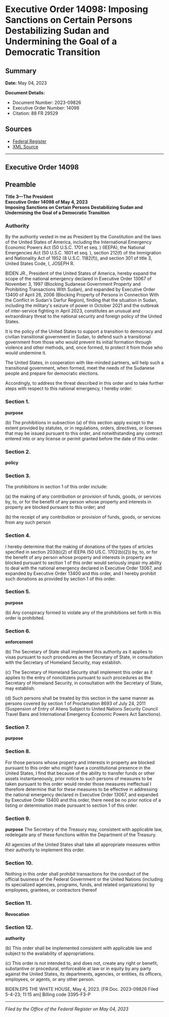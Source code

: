 # Executive Order 14098: Imposing Sanctions on Certain Persons Destabilizing Sudan and Undermining the Goal of a Democratic Transition

## Summary

**Date:** May 04, 2023

**Document Details:**
- Document Number: 2023-09826
- Executive Order Number: 14098
- Citation: 88 FR 29529

## Sources
- [Federal Register](https://www.federalregister.gov/documents/2023/05/05/2023-09826/imposing-sanctions-on-certain-persons-destabilizing-sudan-and-undermining-the-goal-of-a-democratic)
- [XML Source](https://www.federalregister.gov/documents/full_text/xml/2023/05/05/2023-09826.xml)

---

## Executive Order 14098

## Preamble

**Title 3—The President**  
**Executive Order 14098 of May 4, 2023**  
**Imposing Sanctions on Certain Persons Destabilizing Sudan and Undermining the Goal of a Democratic Transition**

### Authority

By the authority vested in me as President by the Constitution and the laws of the United States of America, including the International Emergency Economic Powers Act (50 U.S.C. 1701 
et seq.
) (IEEPA), the National Emergencies Act (50 U.S.C. 1601 
et seq.
), section 212(f) of the Immigration and Nationality Act of 1952 (8 U.S.C. 1182(f)), and section 301 of title 3, United States Code,
I, JOSEPH R.

BIDEN JR., President of the United States of America, hereby expand the scope of the national emergency declared in Executive Order 13067 of November 3, 1997 (Blocking Sudanese Government Property and Prohibiting Transactions With Sudan), and expanded by Executive Order 13400 of April 26, 2006 (Blocking Property of Persons in Connection With the Conflict in Sudan's Darfur Region), finding that the situation in Sudan, including the military's seizure of power in October 2021 and the outbreak of inter-service fighting in April 2023, constitutes an unusual and extraordinary threat to the national security and foreign policy of the United States.

It is the policy of the United States to support a transition to democracy and civilian transitional government in Sudan, to defend such a transitional government from those who would prevent its initial formation through violence and other methods, and, once formed, to protect it from those who would undermine it.

The United States, in cooperation with like-minded partners, will help such a transitional government, when formed, meet the needs of the Sudanese people and prepare for democratic elections.

Accordingly, to address the threat described in this order and to take further steps with respect to this national emergency, I hereby order:
### Section 1.

**purpose**

(b) The prohibitions in subsection (a) of this section apply except to the extent provided by statutes, or in regulations, orders, directives, or licenses that may be issued pursuant to this order, and notwithstanding any contract entered into or any license or permit granted before the date of this order.
### Section 2.

**policy**

### Section 3.

The prohibitions in section 1 of this order include:

(a) the making of any contribution or provision of funds, goods, or services by, to, or for the benefit of any person whose property and interests in property are blocked pursuant to this order; and

(b) the receipt of any contribution or provision of funds, goods, or services from any such person
### Section 4.

I hereby determine that the making of donations of the types of articles specified in section 203(b)(2) of IEEPA (50 US.C. 1702(b)(2)) by, to, or for the benefit of any person whose property and interests in property are blocked pursuant to section 1 of this order would seriously impair my ability to deal with the national emergency declared in Executive Order 13067, and expanded by Executive Order 13400 and this order, and I hereby prohibit such donations as provided by section 1 of this order.
### Section 5.

**purpose**

(b) Any conspiracy formed to violate any of the prohibitions set forth in this order is prohibited.
### Section 6.

**enforcement**

(b) The Secretary of State shall implement this authority as it applies to visas pursuant to such procedures as the Secretary of State, in consultation with the Secretary of Homeland Security, may establish.

(c) The Secretary of Homeland Security shall implement this order as it applies to the entry of noncitizens pursuant to such procedures as the Secretary of Homeland Security, in consultation with the Secretary of State, may establish.

(d) Such persons shall be treated by this section in the same manner as persons covered by section 1 of Proclamation 8693 of July 24, 2011 (Suspension of Entry of Aliens Subject to United Nations Security Council Travel Bans and International Emergency Economic Powers Act Sanctions).
### Section 7.

**purpose**

### Section 8.

For those persons whose property and interests in property are blocked pursuant to this order who might have a constitutional presence in the United States, I find that because of the ability to transfer funds or other assets instantaneously, prior notice to such persons of measures to be taken pursuant to this order would render those measures ineffectual I therefore determine that for these measures to be effective in addressing the national emergency declared in Executive Order 13067, and expanded by Executive Order 13400 and this order, there need be no prior notice of a listing or determination made pursuant to section 1 of this order.
### Section 9.

**purpose**
 The Secretary of the Treasury may, consistent with applicable law, redelegate any of these functions within the Department of the Treasury.

All agencies of the United States shall take all appropriate measures within their authority to implement this order.
### Section 10.

Nothing in this order shall prohibit transactions for the conduct of the official business of the Federal Government or the United Nations (including its specialized agencies, programs, funds, and related organizations) by employees, grantees, or contractors thereof
### Section 11.

**Revocation**

### Section 12.

**authority**

(b) This order shall be implemented consistent with applicable law and subject to the availability of appropriations.

(c) This order is not intended to, and does not, create any right or benefit, substantive or procedural, enforceable at law or in equity by any party against the United States, its departments, agencies, or entities, its officers, employees, or agents, or any other person.

BIDEN.EPS
THE WHITE HOUSE,
May 4, 2023.
[FR Doc. 2023-09826 
Filed 5-4-23; 11:15 am]
Billing code 3395-F3-P

---

*Filed by the Office of the Federal Register on May 04, 2023*
